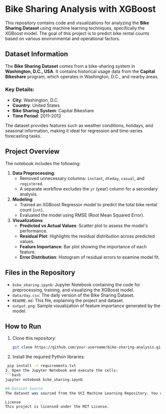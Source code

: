 # Bike Sharing Analysis with XGBoost

This repository contains code and visualizations for analyzing the **Bike Sharing Dataset** using machine learning techniques, specifically the XGBoost model. The goal of this project is to predict bike rental counts based on various environmental and operational factors.

## Dataset Information

The **Bike Sharing Dataset** comes from a bike-sharing system in **Washington, D.C., USA**. It contains historical usage data from the **Capital Bikeshare** program, which operates in Washington, D.C., and nearby areas.

### Key Details:
- **City**: Washington, D.C.
- **Country**: United States
- **Bike Sharing System**: Capital Bikeshare
- **Time Period**: 2011–2012

The dataset provides features such as weather conditions, holidays, and seasonal information, making it ideal for regression and time-series forecasting tasks.

## Project Overview

The notebook includes the following:
1. **Data Preprocessing**:
   - Removed unnecessary columns: `instant`, `dteday`, `casual`, and `registered`.
   - A separate workflow excludes the `yr` (year) column for a secondary analysis.
2. **Modeling**:
   - Trained an XGBoost Regressor model to predict the total bike rental count (`cnt`).
   - Evaluated the model using RMSE (Root Mean Squared Error).
3. **Visualizations**:
   - **Predicted vs Actual Values**: Scatter plot to assess the model's performance.
   - **Residual Plot**: Highlights the residual distribution across predicted values.
   - **Feature Importance**: Bar plot showing the importance of each feature.
   - **Error Distribution**: Histogram of residual errors to examine model fit.

## Files in the Repository

- `bike_sharing.ipynb`: Jupyter Notebook containing the code for preprocessing, training, and visualizing the XGBoost model.
- `data/day.csv`: The daily version of the Bike Sharing Dataset.
- `README.md`: This file, explaining the project and dataset.
- `output.png`: Sample visualization of feature importance generated by the model.

## How to Run

1. Clone this repository:
   ```bash
   git clone https://github.com/your-username/bike-sharing-analysis.git
2. Install the required Python libraries:
  ```bash
   pip install -r requirements.txt
3. Open the Jupyter Notebook and execute the cells:
  ```bash
  jupyter notebook bike_sharing.ipynb

## Dataset Source
The dataset was sourced from the UCI Machine Learning Repository. You can find more details here.

License
This project is licensed under the MIT License. 

